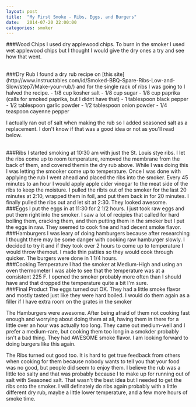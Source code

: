 ```yaml
---
layout: post
title:  "My First Smoke - Ribs, Eggs, and Burgers"
date:   2014-07-20 22:00:00
categories: smoker
---
```


###Wood Chips
I used dry applewood chips. To burn in the smoker I used wet applewood chips but I thought I would give the dry ones a try and see how that went.

<br />
###Dry Rub
I found a dry rub recipe on [this site](http://www.instructables.com/id/Smoked-BBQ-Spare-Ribs-Low-and-Slow/step7/Make-your-rub/) and for the single rack of ribs I was going to I halved the recipe.
- 1/8 cup kosher salt
- 1/8 cup sugar
- 1/8 cup paprika (calls for smoked paprika, but I didnt have that)
- 1 tablespoon black pepper
- 1/2 tablespoon garlic powder
- 1/2 tablespoon onion powder
- 1/4 teaspoon cayenne pepper

I actually ran out of salt when making the rub so I added seasoned salt as a replacement. I don't know if that was a good idea or not as you'll read below.

<br />
###Ribs
I started smoking at 10:30 am with just the St. Louis stye ribs. I let the ribs come up to room temperature, removed the membrane from the back of them, and covered themin the dry rub above. While I was doing this I was letting the smooker come up to temperature. Once I was done with applying the rub I went ahead and placed the ribs into the smoker. Every 45 minutes to an hour I would apply apple cider vinegar to the meat side of the ribs to keep the moisture. I pulled the ribts out of the smoker for the last 20 minutes at 2:10, wrapped them in foil, and put them back in for 20 minutes. I finally pulled the ribs out and let sit at 2:30. They looked awesome.

<br />
###Eggs
I put the eggs in at 11:30 for 2 1/2 hours. I just took raw eggs and put them right into the smoker. I saw a lot of recipies that called for hard boiling them, cracking them, and then putting them in the smoker but I put the eggs in raw. They seemed to cook fine and had decent smoke flavor.

<br />
###Hamburgers
I was leary of doing hamburgers because after researching I thought there may be some danger with cooking raw hamburger slowly. I decided to try it and if they took over 2 hours to come up to temperature I would throw themout. I made thin patties so they would cook through quicker. The burgers were done in 1 1/4 hours. 

<br />
###Cooking Temperature
I had the smoker at Medium-High and using an oven thermometer I was able to see that the temperature was at a consistent 225 F. I opened the smoker probably more often than I should have and that dropped the temperature quite a bit I'm sure.

<br />
###Final Product
The eggs turned out OK. They had a little smoke flavor and mostly tasted just like they were hard boiled. I would do them again as a filler if I have extra room on the grates in the smoker

The Hamburgers were awesome. After being afraid of them not cooking fast enough and worrying about doing them at all, having them in there for a little over an hour was actually too long. They came out medium-well and I prefer a medium-rare, but cooking them too long in a smokder probably isn't a bad thing. They had AWESOME smoke flavor. I am looking forward to doing burgers like this again.

The Ribs turned out good too. It is hard to get true feedback from others when cooking for them because nobody wants to tell you that your food was no good, but people did seem to enjoy them. I believe the rub was a little too salty and that was probably because I to make up for running out of salt with Seasoned salt. That wasn't the best idea but I needed to get the ribs onto the smoker. I will definately do ribs again probably with a little different dry rub, maybe a little lower temperature, and a few more hours of smoke time.
